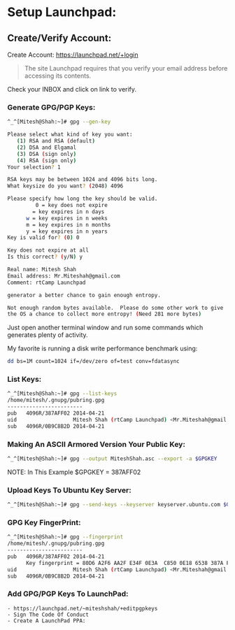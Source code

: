 # Setup Launchpad:

## Create/Verify Account: 

Create Account: https://launchpad.net/+login

> The site Launchpad requires that you verify your email address before accessing its contents.

Check your INBOX and click on link to verify.




### Generate GPG/PGP Keys:
```bash
^_^[Mitesh@Shah:~]# gpg --gen-key

Please select what kind of key you want:
   (1) RSA and RSA (default)
   (2) DSA and Elgamal
   (3) DSA (sign only)
   (4) RSA (sign only)
Your selection? 1 

RSA keys may be between 1024 and 4096 bits long.
What keysize do you want? (2048) 4096

Please specify how long the key should be valid.
         0 = key does not expire
        = key expires in n days
      w = key expires in n weeks
      m = key expires in n months
      y = key expires in n years
Key is valid for? (0) 0

Key does not expire at all
Is this correct? (y/N) y

Real name: Mitesh Shah
Email address: Mr.Miteshah@gmail.com
Comment: rtCamp Launchpad

generator a better chance to gain enough entropy.

Not enough random bytes available.  Please do some other work to give
the OS a chance to collect more entropy! (Need 281 more bytes)
```

Just open another terminal window and run some commands which generates plenty of activity.

My favorite is running a disk write performance benchmark using:

```bash
dd bs=1M count=1024 if=/dev/zero of=test conv=fdatasync
```

### List Keys:

```bash
^_^[Mitesh@Shah:~]# gpg --list-keys
/home/mitesh/.gnupg/pubring.gpg
------------------------
pub   4096R/387AFF02 2014-04-21
uid                  Mitesh Shah (rtCamp Launchpad) <Mr.Miteshah@gmail.com>
sub   4096R/0B9C8B2D 2014-04-21
```

### Making An ASCII Armored Version Your Public Key:

```bash
^_^[Mitesh@Shah:~]# gpg --output MiteshShah.asc --export -a $GPGKEY 
```

NOTE: In This Example $GPGKEY = 387AFF02


### Upload Keys To Ubuntu Key Server:

```bash
^_^[Mitesh@Shah:~]# gpg --send-keys --keyserver keyserver.ubuntu.com $GPGKEY
```

### GPG Key FingerPrint:

```bash
^_^[Mitesh@Shah:~]# gpg --fingerprint
/home/mitesh/.gnupg/pubring.gpg
------------------------
pub   4096R/387AFF02 2014-04-21
      Key fingerprint = 80D6 A2F6 AA2F E34F 0E3A  C850 0E18 6538 387A FF02
uid                  Mitesh Shah (rtCamp Launchpad) <Mr.Miteshah@gmail.com>
sub   4096R/0B9C8B2D 2014-04-21
```

### Add GPG/PGP Keys To LaunchPad:

	- https://launchpad.net/~miteshshah/+editpgpkeys
	- Sign The Code Of Conduct
	- Create A LaunchPad PPA:
